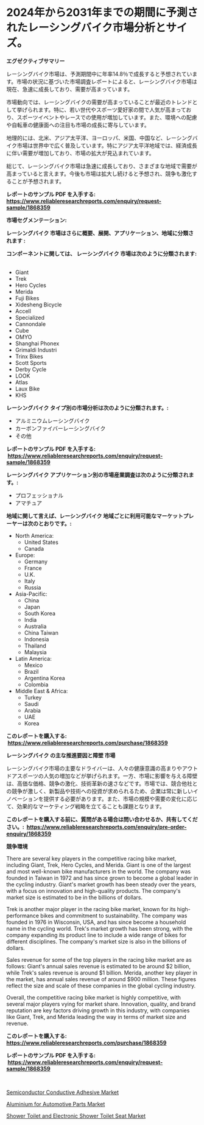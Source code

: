 <p><h1>2024年から2031年までの期間に予測されたレーシングバイク市場分析とサイズ。</h1></p><p><strong>エグゼクティブサマリー</strong></p>
<p><p>レーシングバイク市場は、予測期間中に年率14.8％で成長すると予想されています。市場の状況に基づいた市場調査レポートによると、レーシングバイク市場は現在、急速に成長しており、需要が高まっています。</p><p>市場動向では、レーシングバイクの需要が高まっていることが最近のトレンドとして挙げられます。特に、若い世代やスポーツ愛好家の間で人気が高まっており、スポーツイベントやレースでの使用が増加しています。また、環境への配慮や自転車の健康面への注目も市場の成長に寄与しています。</p><p>地理的には、北米、アジア太平洋、ヨーロッパ、米国、中国など、レーシングバイク市場は世界中で広く普及しています。特にアジア太平洋地域では、経済成長に伴い需要が増加しており、市場の拡大が見込まれています。</p><p>総じて、レーシングバイク市場は急速に成長しており、さまざまな地域で需要が高まっていると言えます。今後も市場は拡大し続けると予想され、競争も激化することが予想されます。</p></p>
<p><strong>レポートのサンプル PDF を入手する: <a href="https://www.reliableresearchreports.com/enquiry/request-sample/1868359">https://www.reliableresearchreports.com/enquiry/request-sample/1868359</a></strong></p>
<p><strong>市場セグメンテーション:</strong></p>
<p><strong> レーシングバイク 市場はさらに概要、展開、アプリケーション、地域に分類されます :</strong></p>
<p><strong>コンポーネントに関しては、 レーシングバイク 市場は次のように分類されます: &nbsp;</strong></p>
<p><ul><li>Giant</li><li>Trek</li><li>Hero Cycles</li><li>Merida</li><li>Fuji Bikes</li><li>Xidesheng Bicycle</li><li>Accell</li><li>Specialized</li><li>Cannondale</li><li>Cube</li><li>OMYO</li><li>Shanghai Phonex</li><li>Grimaldi Industri</li><li>Trinx Bikes</li><li>Scott Sports</li><li>Derby Cycle</li><li>LOOK</li><li>Atlas</li><li>Laux Bike</li><li>KHS</li></ul></p>
<p><strong> レーシングバイク タイプ別の市場分析は次のように分類されます。:</strong></p>
<p><ul><li>アルミニウムレーシングバイク</li><li>カーボンファイバーレーシングバイク</li><li>その他</li></ul></p>
<p><strong>レポートのサンプル PDF を入手する: &nbsp;<a href="https://www.reliableresearchreports.com/enquiry/request-sample/1868359">https://www.reliableresearchreports.com/enquiry/request-sample/1868359</a></strong></p>
<p><strong> レーシングバイク アプリケーション別の市場産業調査は次のように分類されます。:</strong></p>
<p><ul><li>プロフェッショナル</li><li>アマチュア</li></ul></p>
<p><strong>地域に関して言えば、レーシングバイク 地域ごとに利用可能なマーケットプレーヤーは次のとおりです。:</strong></p>
<p><ul>
    <li>
        North America:
        <ul>
            <li>United States</li>
            <li>Canada</li>
        </ul>
    </li>
    <li>
        Europe:
        <ul>
            <li>Germany</li>
            <li>France</li>
            <li>U.K.</li>
            <li>Italy</li>
            <li>Russia</li>
        </ul>
    </li>
    <li>
        Asia-Pacific:
        <ul>
            <li>China</li>
            <li>Japan</li>
            <li>South Korea</li>
            <li>India</li>
            <li>Australia</li>
            <li>China Taiwan</li>
            <li>Indonesia</li>
            <li>Thailand</li>
            <li>Malaysia</li>
        </ul>
    </li>
    <li>
        Latin America:
        <ul>
            <li>Mexico</li>
            <li>Brazil</li>
            <li>Argentina Korea</li>
            <li>Colombia</li>
        </ul>
    </li>
    <li>
        Middle East & Africa:
        <ul>
            <li>Turkey</li>
            <li>Saudi</li>
            <li>Arabia</li>
            <li>UAE</li>
            <li>Korea</li>
        </ul>
    </li>
    </ul></p>
<p><strong>このレポートを購入する: &nbsp;<a href="https://www.reliableresearchreports.com/purchase/1868359">https://www.reliableresearchreports.com/purchase/1868359</a></strong></p>
<p><strong>レーシングバイク の主な推進要因と障壁 市場</strong></p>
<p><p>レーシングバイク市場の主要なドライバーは、人々の健康意識の高まりやアウトドアスポーツの人気の増加などが挙げられます。一方、市場に影響を与える障壁は、高価な価格、競争の激化、技術革新の速さなどです。市場では、競合他社との競争が激しく、新製品や技術への投資が求められるため、企業は常に新しいイノベーションを提供する必要があります。また、市場の規模や需要の変化に応じて、効果的なマーケティング戦略を立てることも課題となります。</p></p>
<p><strong>このレポートを購入する前に、質問がある場合は問い合わせるか、共有してください。:&nbsp; <a href="https://www.reliableresearchreports.com/enquiry/pre-order-enquiry/1868359">https://www.reliableresearchreports.com/enquiry/pre-order-enquiry/1868359</a></strong></p>
<p><strong>競争環境</strong></p>
<p><p>There are several key players in the competitive racing bike market, including Giant, Trek, Hero Cycles, and Merida. Giant is one of the largest and most well-known bike manufacturers in the world. The company was founded in Taiwan in 1972 and has since grown to become a global leader in the cycling industry. Giant's market growth has been steady over the years, with a focus on innovation and high-quality products. The company's market size is estimated to be in the billions of dollars.</p><p>Trek is another major player in the racing bike market, known for its high-performance bikes and commitment to sustainability. The company was founded in 1976 in Wisconsin, USA, and has since become a household name in the cycling world. Trek's market growth has been strong, with the company expanding its product line to include a wide range of bikes for different disciplines. The company's market size is also in the billions of dollars.</p><p>Sales revenue for some of the top players in the racing bike market are as follows: Giant's annual sales revenue is estimated to be around $2 billion, while Trek's sales revenue is around $1 billion. Merida, another key player in the market, has annual sales revenue of around $900 million. These figures reflect the size and scale of these companies in the global cycling industry. </p><p>Overall, the competitive racing bike market is highly competitive, with several major players vying for market share. Innovation, quality, and brand reputation are key factors driving growth in this industry, with companies like Giant, Trek, and Merida leading the way in terms of market size and revenue.</p></p>
<p><strong>このレポートを購入する: &nbsp; <a href="https://www.reliableresearchreports.com/purchase/1868359">https://www.reliableresearchreports.com/purchase/1868359</a></strong></p>
<p><strong>レポートのサンプル PDF を入手する: &nbsp;<a href="https://www.reliableresearchreports.com/enquiry/request-sample/1868359">https://www.reliableresearchreports.com/enquiry/request-sample/1868359</a></strong><strong></strong></p>
<p>&nbsp;</p>
<p><p><a href="https://github.com/Alonsoolds3wq1d81czn8rbol/Market-Research-Report-List-1/blob/main/semiconductor-conductive-adhesive-market.md">Semiconductor Conductive Adhesive Market</a></p><p><a href="https://github.com/yemakinde/Market-Research-Report-List-1/blob/main/aluminium-for-automotive-parts-market.md">Aluminium for Automotive Parts Market</a></p><p><a href="https://boundless-drawbridge-702.notion.site/Shower-Toilet-and-Electronic-Shower-Toilet-Seat-Market-Size-Share-Trends-Analysis-Report-By-Mater-81a4cb1e21e04624b889d41caf48e19d">Shower Toilet and Electronic Shower Toilet Seat Market</a></p></p>